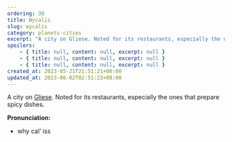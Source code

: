 ```yaml
---
ordering: 30
title: Wycalis
slug: wycalis
category: planets-cities
excerpt: "A city on Gliese. Noted for its restaurants, especially the ones that prepare spicy dishes.\nPronunci..."
spoilers:
    - { title: null, content: null, excerpt: null }
    - { title: null, content: null, excerpt: null }
    - { title: null, content: null, excerpt: null }
created_at: 2023-05-21T21:51:21+00:00
updated_at: 2023-06-02T02:51:23+00:00
---
```

A city on [Gliese](/category/planets-cities/gliese). Noted for its restaurants, especially the ones that prepare spicy dishes.

**Pronunciation:**
- why cal’ iss